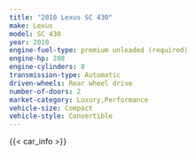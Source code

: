 ```yaml
---
title: "2010 Lexus SC 430"
make: Lexus
model: SC 430
year: 2010
engine-fuel-type: premium unleaded (required)
engine-hp: 288
engine-cylinders: 8
transmission-type: Automatic
driven-wheels: Rear wheel drive
number-of-doors: 2
market-category: Luxury,Performance
vehicle-size: Compact
vehicle-style: Convertible
---
```


{{< car_info >}}
